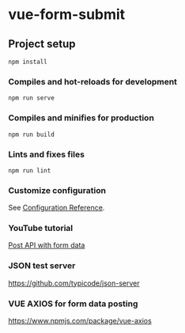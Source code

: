 # vue-form-submit

## Project setup
```
npm install
```

### Compiles and hot-reloads for development
```
npm run serve
```

### Compiles and minifies for production
```
npm run build
```

### Lints and fixes files
```
npm run lint
```

### Customize configuration
See [Configuration Reference](https://cli.vuejs.org/config/).

### YouTube tutorial
[Post API with form data](https://www.youtube.com/watch?v=XWfxsDcoqe4)

### JSON test server
https://github.com/typicode/json-server

### VUE AXIOS for form data posting
https://www.npmjs.com/package/vue-axios